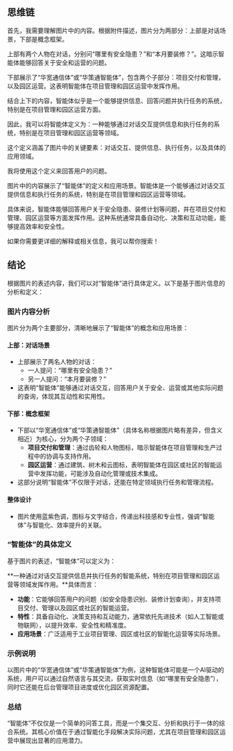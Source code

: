 ## 思维链


首先，我需要理解图片中的内容。根据附件描述，图片分为两部分：上部是对话场景，下部是概念框架。

上部有两个人物在对话，分别问“哪里有安全隐患？”和“本月要装修？”。这暗示智能体能够回答关于安全和运营的问题。

下部展示了“华宽通信体”或“华策通智能体”，包含两个子部分：项目交付和管理，以及园区运营。这表明智能体在项目管理和园区运营中发挥作用。

结合上下的内容，智能体似乎是一个能够提供信息、回答问题并执行任务的系统，特别是在项目管理和园区运营方面。

因此，我可以将智能体定义为：一种能够通过对话交互提供信息和执行任务的系统，特别是在项目管理和园区运营等领域。

这个定义涵盖了图片中的关键要素：对话交互、提供信息、执行任务，以及具体的应用领域。

我将使用这个定义来回答用户的问题。

图片中的内容展示了“智能体”的定义和应用场景。智能体是一个能够通过对话交互提供信息和执行任务的系统，特别是在项目管理和园区运营等领域。

具体来说，智能体能够回答用户关于安全隐患、装修计划等问题，并在项目交付和管理、园区运营等方面发挥作用。这种系统通常具备自动化、决策和互动功能，能够提高效率和安全性。

如果你需要更详细的解释或相关信息，我可以帮你搜索！

## 结论


根据图片的表述内容，我们可以对“智能体”进行具体定义。以下是基于图片信息的分析和定义：

### 图片内容分析

图片分为两个主要部分，清晰地展示了“智能体”的概念和应用场景：

#### 上部：对话场景

- 上部展示了两名人物的对话：
  - 一人提问：“哪里有安全隐患？”
  - 另一人提问：“本月要装修？”
- 这表明“智能体”能够通过对话交互，回答用户关于安全、运营或其他实际问题的查询，体现其互动性和实用性。

#### 下部：概念框架

- 下部以“华宽通信体”或“华策通智能体”（具体名称根据图片略有差异，但含义相近）为核心，分为两个子领域：
  - **项目交付和管理**：通过齿轮和人物图标，暗示智能体在项目管理和生产过程中的协调与支持作用。
  - **园区运营**：通过建筑、树木和云图标，表明智能体在园区或社区的智能运营中发挥功能，可能涉及自动化管理或技术集成。
- 这部分说明“智能体”不仅限于对话，还能在特定领域执行任务和管理流程。

#### 整体设计

- 图片使用蓝紫色调，图标与文字结合，传递出科技感和专业性，强调“智能体”与智能化、效率提升的关联。

### “智能体”的具体定义

基于图片的表述，“智能体”可以定义为：

**一种通过对话交互提供信息并执行任务的智能系统，特别在项目管理和园区运营等领域发挥作用。**具体而言：

- **功能**：它能够回答用户的问题（如安全隐患识别、装修计划查询），并支持项目交付、管理以及园区或社区的智能运营。
- **特性**：具备自动化、决策支持和互动能力，通常依托先进技术（如人工智能或物联网），以提升效率、安全性和精准度。
- **应用场景**：广泛适用于工业项目管理、园区或社区的智能化运营等实际场景。

### 示例说明

以图片中的“华宽通信体”或“华策通智能体”为例，这种智能体可能是一个AI驱动的系统，用户可以通过自然语言与其交流，获取实时信息（如“哪里有安全隐患”），同时它还能在后台管理项目进度或优化园区资源配置。

### 总结

“智能体”不仅仅是一个简单的问答工具，而是一个集交互、分析和执行于一体的综合系统。其核心价值在于通过智能化手段解决实际问题，尤其在项目管理和园区运营中展现出显著的应用潜力。

